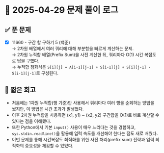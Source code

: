 # 📅 2025-04-29 문제 풀이 로그

## ✅ 푼 문제

- [x] 11660 - 구간 합 구하기 5 (백준)  
  → 2차원 배열에서 여러 쿼리에 대해 부분합을 빠르게 계산하는 문제.  
  → 2차원 누적합 배열(Prefix Sum)을 사전 계산한 뒤, 쿼리마다 O(1) 시간 복잡도로 답을 구했다.  
  → 누적합 점화식은 `S[i][j] = A[i-1][j-1] + S[i-1][j] + S[i][j-1] - S[i-1][j-1]`로 구성된다.

## 🧠 짧은 회고

- 처음에는 1차원 누적합(행 기준)만 사용해서 쿼리마다 여러 행을 순회하는 방법을 썼지만, 이 방법은 시간 초과가 발생했다.
- 이후 2차원 누적합을 사용하면 (x1, y1) ~ (x2, y2) 구간합을 O(1)로 바로 계산할 수 있다는 점을 이해했다.
- 또한 Python에서 기본 `input()` 사용이 매우 느리다는 것을 경험하고, `sys.stdin.readline()`을 활용해 입력 속도를 개선해야 한다는 점도 새로 배웠다.
- 이번 문제를 통해 시간복잡도 최적화를 위한 사전 처리(prefix sum) 전략과 입력 최적화의 중요성을 체감할 수 있었다.
